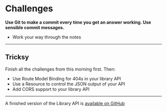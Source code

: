 # Challenges

**Use Git to make a commit every time you get an answer working. Use sensible commit messages.**

- Work your way through the notes

---

## Tricksy

Finish all the challenges from this morning first. Then:

- Use Route Model Binding for 404s in your library API
- Use a Resource to control the JSON output of your API
- Add CORS support to your library API

---

A finished version of the Library API is [available on GitHub](https://github.com/develop-me/library-api)
